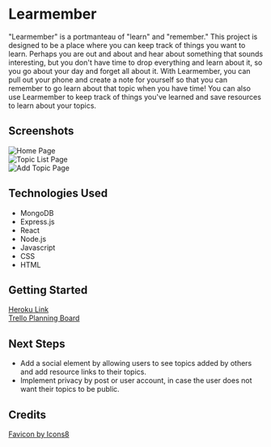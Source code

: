 # Learmember

"Learmember" is a portmanteau of "learn" and "remember." This project is designed to be a place where you can keep track of things you want to learn. Perhaps you are out and about and hear about something that sounds interesting, but you don't have time to drop everything and learn about it, so you go about your day and forget all about it. With Learmember, you can pull out your phone and create a note for yourself so that you can remember to go learn about that topic when you have time! You can also use Learmember to keep track of things you've learned and save resources to learn about your topics. 

## Screenshots

![Home Page](https://i.imgur.com/rlaof6C.png)<br>
![Topic List Page](https://i.imgur.com/23sZuBx.png)<br>
![Add Topic Page](https://i.imgur.com/EHNTCXI.png)

## Technologies Used

- MongoDB
- Express.js
- React
- Node.js
- Javascript
- CSS
- HTML

## Getting Started

[Heroku Link](https://learmember.herokuapp.com/)<br>
[Trello Planning Board](https://trello.com/b/6Tg9k0zR/project-4-learmember)

## Next Steps

- Add a social element by allowing users to see topics added by others and add resource links to their topics.
- Implement privacy by post or user account, in case the user does not want their topics to be public. 

## Credits

<a href="https://icons8.com/icon/104078/critical-thinking">Favicon by Icons8</a>